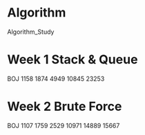 # Algorithm
Algorithm_Study

# Week 1   Stack & Queue
  BOJ
  1158
  1874
  4949
  10845
  23253
  
# Week 2 Brute Force

  BOJ
  1107
  1759
  2529
  10971
  14889
  15667
